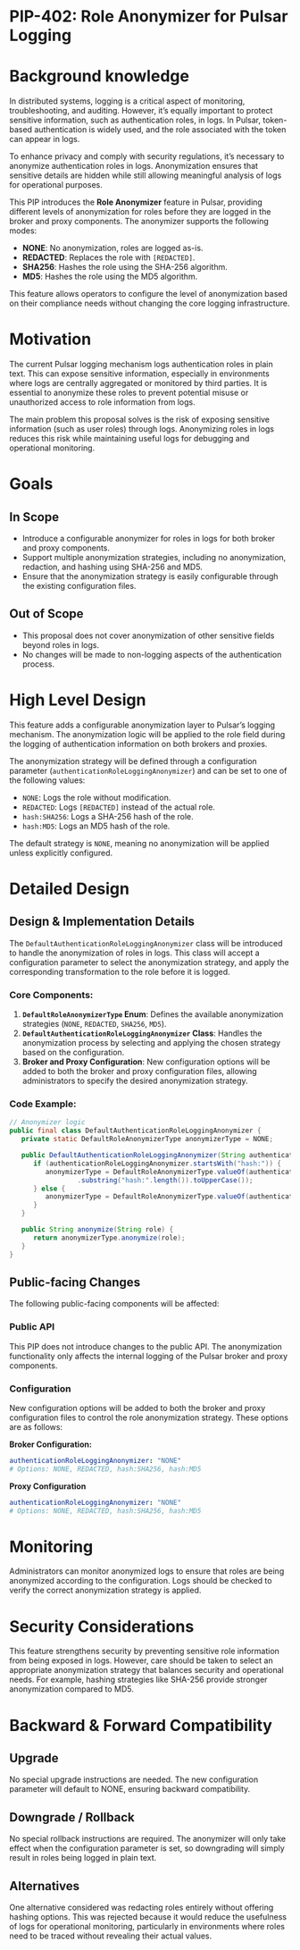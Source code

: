 # PIP-402: Role Anonymizer for Pulsar Logging

# Background knowledge

In distributed systems, logging is a critical aspect of monitoring, troubleshooting, and auditing. However, it’s equally important to protect sensitive information, such as authentication roles, in logs. In Pulsar, token-based authentication is widely used, and the role associated with the token can appear in logs.

To enhance privacy and comply with security regulations, it’s necessary to anonymize authentication roles in logs. Anonymization ensures that sensitive details are hidden while still allowing meaningful analysis of logs for operational purposes.

This PIP introduces the **Role Anonymizer** feature in Pulsar, providing different levels of anonymization for roles before they are logged in the broker and proxy components. The anonymizer supports the following modes:
- **NONE**: No anonymization, roles are logged as-is.
- **REDACTED**: Replaces the role with `[REDACTED]`.
- **SHA256**: Hashes the role using the SHA-256 algorithm.
- **MD5**: Hashes the role using the MD5 algorithm.

This feature allows operators to configure the level of anonymization based on their compliance needs without changing the core logging infrastructure.

# Motivation

The current Pulsar logging mechanism logs authentication roles in plain text. This can expose sensitive information, especially in environments where logs are centrally aggregated or monitored by third parties. It is essential to anonymize these roles to prevent potential misuse or unauthorized access to role information from logs.

The main problem this proposal solves is the risk of exposing sensitive information (such as user roles) through logs. Anonymizing roles in logs reduces this risk while maintaining useful logs for debugging and operational monitoring.

# Goals

## In Scope

- Introduce a configurable anonymizer for roles in logs for both broker and proxy components.
- Support multiple anonymization strategies, including no anonymization, redaction, and hashing using SHA-256 and MD5.
- Ensure that the anonymization strategy is easily configurable through the existing configuration files.

## Out of Scope

- This proposal does not cover anonymization of other sensitive fields beyond roles in logs.
- No changes will be made to non-logging aspects of the authentication process.

# High Level Design

This feature adds a configurable anonymization layer to Pulsar’s logging mechanism. The anonymization logic will be applied to the role field during the logging of authentication information on both brokers and proxies.

The anonymization strategy will be defined through a configuration parameter (`authenticationRoleLoggingAnonymizer`) and can be set to one of the following values:
- `NONE`: Logs the role without modification.
- `REDACTED`: Logs `[REDACTED]` instead of the actual role.
- `hash:SHA256`: Logs a SHA-256 hash of the role.
- `hash:MD5`: Logs an MD5 hash of the role.

The default strategy is `NONE`, meaning no anonymization will be applied unless explicitly configured.

# Detailed Design

## Design & Implementation Details

The `DefaultAuthenticationRoleLoggingAnonymizer` class will be introduced to handle the anonymization of roles in logs. This class will accept a configuration parameter to select the anonymization strategy, and apply the corresponding transformation to the role before it is logged.

### Core Components:
1. **`DefaultRoleAnonymizerType` Enum**: Defines the available anonymization strategies (`NONE`, `REDACTED`, `SHA256`, `MD5`).
2. **`DefaultAuthenticationRoleLoggingAnonymizer` Class**: Handles the anonymization process by selecting and applying the chosen strategy based on the configuration.
3. **Broker and Proxy Configuration**: New configuration options will be added to both the broker and proxy configuration files, allowing administrators to specify the desired anonymization strategy.

### Code Example:
```java
// Anonymizer logic
public final class DefaultAuthenticationRoleLoggingAnonymizer {
   private static DefaultRoleAnonymizerType anonymizerType = NONE;

   public DefaultAuthenticationRoleLoggingAnonymizer(String authenticationRoleLoggingAnonymizer) {
      if (authenticationRoleLoggingAnonymizer.startsWith("hash:")) {
         anonymizerType = DefaultRoleAnonymizerType.valueOf(authenticationRoleLoggingAnonymizer
                 .substring("hash:".length()).toUpperCase());
      } else {
         anonymizerType = DefaultRoleAnonymizerType.valueOf(authenticationRoleLoggingAnonymizer);
      }
   }

   public String anonymize(String role) {
      return anonymizerType.anonymize(role);
   }
}
```

## Public-facing Changes

The following public-facing components will be affected:

### Public API

This PIP does not introduce changes to the public API. The anonymization functionality only affects the internal logging of the Pulsar broker and proxy components.

### Configuration

New configuration options will be added to both the broker and proxy configuration files to control the role anonymization strategy. These options are as follows:

**Broker Configuration:**
```yaml
authenticationRoleLoggingAnonymizer: "NONE" 
# Options: NONE, REDACTED, hash:SHA256, hash:MD5
```

**Proxy Configuration**
```yaml
authenticationRoleLoggingAnonymizer: "NONE"
# Options: NONE, REDACTED, hash:SHA256, hash:MD5
```

# Monitoring
Administrators can monitor anonymized logs to ensure that roles are being anonymized according to the configuration. Logs should be checked to verify the correct anonymization strategy is applied.

# Security Considerations
This feature strengthens security by preventing sensitive role information from being exposed in logs. However, care should be taken to select an appropriate anonymization strategy that balances security and operational needs. For example, hashing strategies like SHA-256 provide stronger anonymization compared to MD5.

# Backward & Forward Compatibility

## Upgrade

No special upgrade instructions are needed. The new configuration parameter will default to NONE, ensuring backward compatibility.

## Downgrade / Rollback
No special rollback instructions are required. The anonymizer will only take effect when the configuration parameter is set, so downgrading will simply result in roles being logged in plain text.

## Alternatives
One alternative considered was redacting roles entirely without offering hashing options. This was rejected because it would reduce the usefulness of logs for operational monitoring, particularly in environments where roles need to be traced without revealing their actual values.
